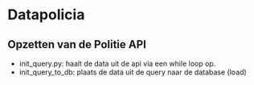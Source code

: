 # Datapolicia

## Opzetten van de Politie API
* init_query.py: haalt de data uit de api via een while loop op.
* init_query_to_db: plaats de data uit de query naar de database (load)

